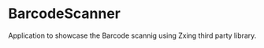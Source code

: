 BarcodeScanner
==============

Application to showcase the Barcode scannig using Zxing third party library.
